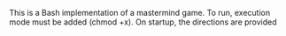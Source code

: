 This is a Bash implementation of a mastermind game. To run, execution mode must be added (chmod +x). On startup, the directions are provided

